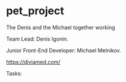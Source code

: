# pet_project
The Denis and the Michael together working

Team Lead: Denis Igonin.

Junior Front-End Developer: Michael Melnikov.

https://diviamed.com/


Tasks: